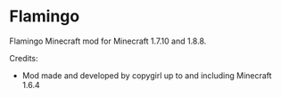 Flamingo
========

Flamingo Minecraft mod for Minecraft 1.7.10 and 1.8.8.

Credits:

  - Mod made and developed by copygirl up to and including Minecraft 1.6.4

